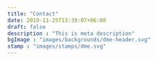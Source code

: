 ```yaml
---
title: "Contact"
date: 2019-11-25T13:39:07+06:00
draft: false
description : "This is meta description"
bgImage : "images/backgrounds/dme-header.svg"
stamp : "images/stamps/dme.svg"
---
```


